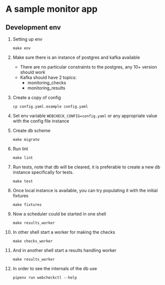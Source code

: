 # A sample monitor app

## Development env

1. Setting up env
    ```shell
    make env
    ```
1. Make sure there is an instance of postgres and kafka available
    
    * There are no particular constraints to the postgres, any 10+ version 
    should work
    * Kafka should have 2 topics:
        * monitoring_checks
        * monitoring_results

1. Create a copy of config 
    ```
    cp config.yaml.example config.yaml
    ```
1. Set env variable `WEBCHECK_CONFIG=config.yaml` or any appropriate value
  with the config file instance
1. Create db scheme
    ```shell
    make migrate
    ```
1. Run lint
    ```shell
    make lint
    ```
1. Run tests, note that db will be cleared, it is preferable to create a new
  db instance specifically for tests.  
    ```shell
    make test
    ```
1. Once local instance is available, you can try populating it with the 
   initial fixtures
    ```shell
    make fixtures
    ```
1. Now a scheduler could be started in one shell
    ```shell 
    make results_worker
    ```
1. In other shell start a worker for making the checks
    ```shell 
    make checks_worker
    ```
1. And in another shell start a results handling worker
    ```shell 
    make results_worker
    ```
1. In order to see the internals of the db use 
    ```
    pipenv run webcheckctl --help
    ```
